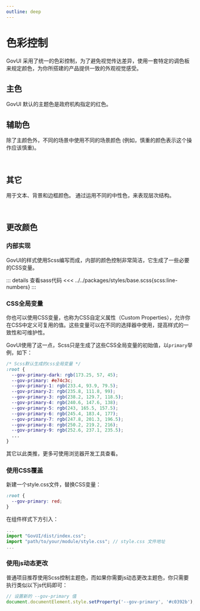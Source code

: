 ```yaml
---
outline: deep
---
```


<script setup>
import colorCard from './assets/colorCard.vue';
const colorPalette = {
	primary: "#e74c3c",
	success: "#27ae60",
	warning: "#f39c12",
	danger: "#8e44ad",
	info:"#909399",
	textColor: "#303133",
	borderColor: "#cdd0d6",
	fillColor: "#e6e8eb",
};
</script>


# 色彩控制

GovUI 采用了统一的色彩控制，为了避免视觉传达差异，使用一套特定的调色板来规定颜色，为你所搭建的产品提供一致的外观视觉感受。


## 主色
GovUI 默认的主题色是政府机构指定的红色。

<colorCard name="主题色 primary" :color="colorPalette.primary"/>


## 辅助色

除了主颜色外，不同的场景中使用不同的场景颜色 (例如，慎重的颜色表示这个操作应该慎重)。

<colorCard name="成功 success" :color="colorPalette.success"/>

<colorCard name="警告 warning" :color="colorPalette.warning"/>

<br/>

<colorCard name="慎重 danger" :color="colorPalette.danger"/>

<colorCard name="内容 info" :color="colorPalette.info"/>

## 其它
用于文本、背景和边框颜色。 通过运用不同的中性色，来表现层次结构。

<colorCard name="文本颜色 text" :color="colorPalette.textColor"/>

<colorCard name="边框色 border" blackText :color="colorPalette.borderColor"/>

<br />
<colorCard name="填充色 fill" blackText :color="colorPalette.fillColor"/>

## 更改颜色

### 内部实现

GovUI的样式使用Scss编写而成，内部的颜色控制非常简洁，它生成了一些必要的CSS变量。

::: details 查看sass代码
<<< ../../packages/styles/base.scss{scss:line-numbers}
:::

### CSS全局变量

你也可以使用CSS变量，也称为CSS自定义属性（Custom Properties），允许你在CSS中定义可复用的值。这些变量可以在不同的选择器中使用，提高样式的一致性和可维护性。

GovUI使用了这一点，Scss只是生成了这些CSS全局变量的初始值，以```primary```举例，如下：

```css
/* Scss默认生成的css全局变量 */
:root {
  --gov-primary-dark: rgb(173.25, 57, 45);
  --gov-primary: #e74c3c;
  --gov-primary-1: rgb(233.4, 93.9, 79.5);
  --gov-primary-2: rgb(235.8, 111.8, 99);
  --gov-primary-3: rgb(238.2, 129.7, 118.5);
  --gov-primary-4: rgb(240.6, 147.6, 138);
  --gov-primary-5: rgb(243, 165.5, 157.5);
  --gov-primary-6: rgb(245.4, 183.4, 177);
  --gov-primary-7: rgb(247.8, 201.3, 196.5);
  --gov-primary-8: rgb(250.2, 219.2, 216);
  --gov-primary-9: rgb(252.6, 237.1, 235.5);
  ...
}
```
其它以此类推，更多可使用浏览器开发工具查看。

### 使用CSS覆盖

新建一个style.css文件，替换CSS变量：

```css
:root {
  --gov-primary: red;
}
```

在组件样式下方引入：

```js
...
import "GovUI/dist/index.css";
import "path/to/your/module/style.css"; // style.css 文件地址
...
```

### 使用js动态更改
普通项目推荐使用Scss控制主题色，而如果你需要js动态更改主题色，你只需要执行类似以下js代码即可：
```js
// 设置新的 --gov-primary 值
document.documentElement.style.setProperty('--gov-primary', '#c0392b');
```
